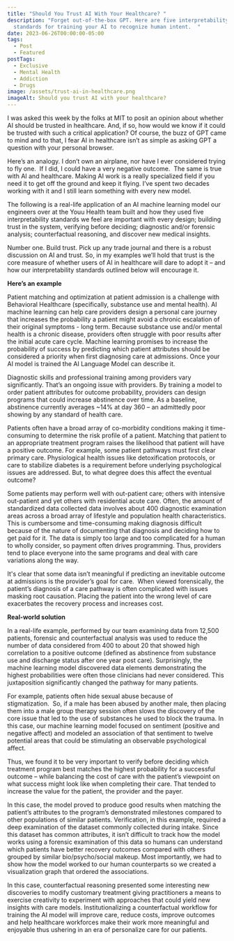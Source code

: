 ```yaml
---
title: "Should You Trust AI With Your Healthcare? "
description: "Forget out-of-the-box GPT. Here are five interpretability
  standards for training your AI to recognize human intent.  "
date: 2023-06-26T00:00:00-05:00
tags:
  - Post
  - Featured
postTags:
  - Exclusive
  - Mental Health
  - Addiction
  - Drugs
image: /assets/trust-ai-in-healthcare.png
imageAlt: Should you trust AI with your healthcare?
---
```

I was asked this week by the folks at MIT to posit an opinion about whether AI should be trusted in healthcare. And, if so, how would we know if it could be trusted with such a critical application? Of course, the buzz of GPT came to mind and to that, I fear AI in healthcare isn’t as simple as asking GPT a question with your personal browser. 

Here’s an analogy. I don’t own an airplane, nor have I ever considered trying to fly one.  If I did, I could have a very negative outcome.  The same is true with AI and healthcare. Making AI work is a really specialized field if you need it to get off the ground and keep it flying. I’ve spent two decades working with it and I still learn something with every new model. 

The following is a real-life application of an AI machine learning model our engineers over at the Youu Health team built and how they used five interpretability standards we feel are important with every design; building trust in the system, verifying before deciding; diagnostic and/or forensic analysis; counterfactual reasoning, and discover new medical insights.

Number one. Build trust. Pick up any trade journal and there is a robust discussion on AI and trust. So, in my examples we’ll hold that trust is the core measure of whether users of AI in healthcare will dare to adopt it – and how our interpretability standards outlined below will encourage it. 

**Here’s an example**

Patient matching and optimization at patient admission is a challenge with Behavioral Healthcare (specifically, substance use and mental health). AI machine learning can help care providers design a personal care journey that increases the probability a patient might avoid a chronic escalation of their original symptoms - long term. Because substance use and/or mental health is a chronic disease, providers often struggle with poor results after the initial acute care cycle. Machine learning promises to increase the probability of success by predicting which patient attributes should be considered a priority when first diagnosing care at admissions. Once your AI model is trained the AI Language Model can describe it. 

Diagnostic skills and professional training among providers vary significantly. That’s an ongoing issue with providers. By training a model to order patient attributes for outcome probability, providers can design programs that could increase abstinence over time. As a baseline, abstinence currently averages ~14% at day 360 – an admittedly poor showing by any standard of health care.   

Patients often have a broad array of co-morbidity conditions making it time-consuming to determine the risk profile of a patient. Matching that patient to an appropriate treatment program raises the likelihood that patient will have a positive outcome. For example, some patient pathways must first clear primary care. Physiological health issues like detoxification protocols, or care to stabilize diabetes is a requirement before underlying psychological issues are addressed. But, to what degree does this affect the eventual outcome? 

Some patients may perform well with out-patient care; others with intensive out-patient and yet others with residential acute care. Often, the amount of standardized data collected data involves about 400 diagnostic examination areas across a broad array of lifestyle and population health characteristics. This is cumbersome and time-consuming making diagnosis difficult because of the nature of documenting that diagnosis and deciding how to get paid for it. The data is simply too large and too complicated for a human to wholly consider, so payment often drives programming. Thus, providers tend to place everyone into the same programs and deal with care variations along the way.  

It's clear that some data isn’t meaningful if predicting an inevitable outcome at admissions is the provider’s goal for care.  When viewed forensically, the patient’s diagnosis of a care pathway is often complicated with issues masking root causation. Placing the patient into the wrong level of care exacerbates the recovery process and increases cost.  

**Real-world solution**

In a real-life example, performed by our team examining data from 12,500 patients, forensic and counterfactual analysis was used to reduce the number of data considered from 400 to about 20 that showed high correlation to a positive outcome (defined as abstinence from substance use and discharge status after one year post care). Surprisingly, the machine learning model discovered data elements demonstrating the highest probabilities were often those clinicians had never considered. This juxtaposition significantly changed the pathway for many patients. 

For example, patients often hide sexual abuse because of stigmatization.  So, if a male has been abused by another male, then placing them into a male group therapy session often slows the discovery of the core issue that led to the use of substances he used to block the trauma. In this case, our machine learning model focused on sentiment (positive and negative affect) and modeled an association of that sentiment to twelve potential areas that could be stimulating an observable psychological affect.   

Thus, we found it to be very important to verify before deciding which treatment program best matches the highest probability for a successful outcome – while balancing the cost of care with the patient’s viewpoint on what success might look like when completing their care. That tended to increase the value for the patient, the provider and the payer.  

In this case, the model proved to produce good results when matching the patient’s attributes to the program’s demonstrated milestones compared to other populations of similar patients. Verification, in this example, required a deep examination of the dataset commonly collected during intake. Since this dataset has common attributes, it isn’t difficult to track how the model works using a forensic examination of this data so humans can understand which patients have better recovery outcomes compared with others grouped by similar bio/psycho/social makeup. Most importantly, we had to show how the model worked to our human counterparts so we created a visualization graph that ordered the associations.

In this case, counterfactual reasoning presented some interesting new discoveries to modify customary treatment giving practitioners a means to exercise creativity to experiment with approaches that could yield new insights with care models. Institutionalizing a counterfactual workflow for training the AI model will improve care, reduce costs, improve outcomes and help healthcare workforces make their work more meaningful and enjoyable thus ushering in an era of personalize care for our patients.